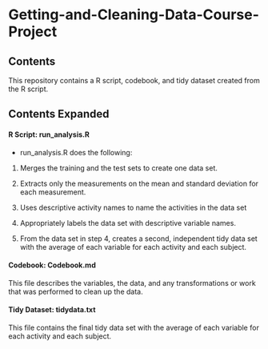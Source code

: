 # Getting-and-Cleaning-Data-Course-Project

## Contents
This repository contains a R script, codebook, and tidy dataset created from the R script.

## Contents Expanded
#### R Script: run_analysis.R

- run_analysis.R does the following: 

1) Merges the training and the test sets to create one data set.

  2) Extracts only the measurements on the mean and standard deviation for each measurement. 

  3) Uses descriptive activity names to name the activities in the data set

  4) Appropriately labels the data set with descriptive variable names. 

  5) From the data set in step 4, creates a second, independent tidy data set with the average of each variable for each activity and each subject.

#### Codebook: Codebook.md

This file describes the variables, the data, and any transformations or work that was performed to clean up the data.

#### Tidy Dataset: tidydata.txt

This file contains the final tidy data set with the average of each variable for each activity and each subject.

